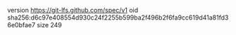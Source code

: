 version https://git-lfs.github.com/spec/v1
oid sha256:d6c97e408554d930c24f2255b599ba2f496b2f6fa9cc619d41a81fd36e0bfae7
size 249

